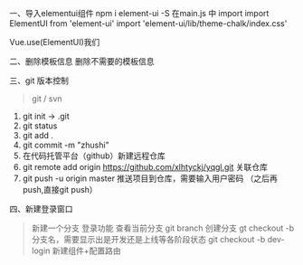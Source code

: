 一、导入elementui组件
npm i element-ui -S
在main.js 中 import
import ElementUI from 'element-ui'
import 'element-ui/lib/theme-chalk/index.css'

Vue.use(ElementUI)我们

二、删除模板信息
删除不需要的模板信息

三、git 版本控制
> git / svn 
1. git init -> .git
2. git status
3. git add .
4. git commit -m "zhushi"
5. 在代码托管平台（github）新建远程仓库 
6. git remote add origin https://github.com/xlhtyckj/yqgl.git 关联仓库 
7. git push -u origin master 推送项目到仓库，需要输入用户密码 （之后再push,直接git push）

四、新建登录窗口
> 新建一个分支 登录功能
> 查看当前分支
    git branch
> 创建分支 
    gt checkout -b 分支名，需要显示出是开发还是上线等各阶段状态
    git checkout -b dev-login
> 新建组件+配置路由
    




